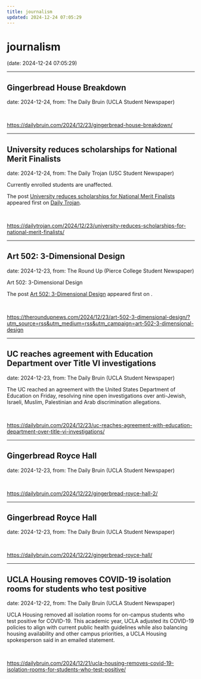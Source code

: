 ```yaml
---
title: journalism
updated: 2024-12-24 07:05:29
---
```


# journalism

(date: 2024-12-24 07:05:29)

---

## Gingerbread House Breakdown

date: 2024-12-24, from: The Daily Bruin (UCLA Student Newspaper)

 

<br> 

<https://dailybruin.com/2024/12/23/gingerbread-house-breakdown/>

---

## University reduces scholarships for National Merit Finalists

date: 2024-12-24, from: The Daily Trojan (USC Student Newspaper)

<p>Currently enrolled students are unaffected.</p>
<p>The post <a href="https://dailytrojan.com/2024/12/23/university-reduces-scholarships-for-national-merit-finalists/">University reduces scholarships for National Merit Finalists</a> appeared first on <a href="https://dailytrojan.com">Daily Trojan</a>.</p>
 

<br> 

<https://dailytrojan.com/2024/12/23/university-reduces-scholarships-for-national-merit-finalists/>

---

## Art 502: 3-Dimensional Design

date: 2024-12-23, from: The Round Up (Pierce College Student Newspaper)

<p>Art 502: 3-Dimensional Design</p>
<p>The post <a href="https://theroundupnews.com/2024/12/23/art-502-3-dimensional-design/">Art 502: 3-Dimensional Design</a> appeared first on <a href="https://theroundupnews.com"></a>.</p>
 

<br> 

<https://theroundupnews.com/2024/12/23/art-502-3-dimensional-design/?utm_source=rss&utm_medium=rss&utm_campaign=art-502-3-dimensional-design>

---

## UC reaches agreement with Education Department over Title VI investigations

date: 2024-12-23, from: The Daily Bruin (UCLA Student Newspaper)

The UC reached an agreement with the United States Department of Education on Friday, resolving nine open investigations over anti-Jewish, Israeli, Muslim, Palestinian and Arab discrimination allegations. 

<br> 

<https://dailybruin.com/2024/12/23/uc-reaches-agreement-with-education-department-over-title-vi-investigations/>

---

## Gingerbread Royce Hall

date: 2024-12-23, from: The Daily Bruin (UCLA Student Newspaper)

 

<br> 

<https://dailybruin.com/2024/12/22/gingerbread-royce-hall-2/>

---

## Gingerbread Royce Hall

date: 2024-12-23, from: The Daily Bruin (UCLA Student Newspaper)

 

<br> 

<https://dailybruin.com/2024/12/22/gingerbread-royce-hall/>

---

## UCLA Housing removes COVID-19 isolation rooms for students who test positive

date: 2024-12-22, from: The Daily Bruin (UCLA Student Newspaper)

UCLA Housing removed all isolation rooms for on-campus students who test positive for COVID-19.
This academic year, UCLA adjusted its COVID-19 policies to align with current public health guidelines while also balancing housing availability and other campus priorities, a UCLA Housing spokesperson said in an emailed statement. 

<br> 

<https://dailybruin.com/2024/12/21/ucla-housing-removes-covid-19-isolation-rooms-for-students-who-test-positive/>

